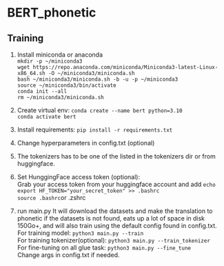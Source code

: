 # BERT_phonetic

## Training
1. Install miniconda or anaconda\
`mkdir -p ~/miniconda3`\
`wget https://repo.anaconda.com/miniconda/Miniconda3-latest-Linux-x86_64.sh -O ~/miniconda3/miniconda.sh`\
`bash ~/miniconda3/miniconda.sh -b -u -p ~/miniconda3`\
`source ~/miniconda3/bin/activate`\
`conda init --all`\
`rm ~/miniconda3/miniconda.sh`

2. Create virtual env: 
`conda create --name bert python=3.10`\
`conda activate bert`
3. Install requirements: `pip install -r requirements.txt`
4. Change hyperparameters in config.txt (optional)
5. The tokenizers has to be one of the listed in the tokenizers dir or from huggingface.
6. Set HunggingFace access token (optional):\
Grab your access token from your huggingface account and add `echo export HF_TOKEN="your_secret_token" >> .bashrc`\
`source .bashrc`or .zshrc
7. run main.py 
It will download the datasets and make the translation to phonetic if the datasets is not found, eats up a lot of space in disk 150Go+, 
and will also train using the default config found in config.txt.\
For training model: `python3 main.py --train`\
For training tokenizer(optional): `python3 main.py --train_tokenizer`\
For fine-tuning on all glue task: `python3 main.py --fine_tune`\
Change args in config.txt if needed.